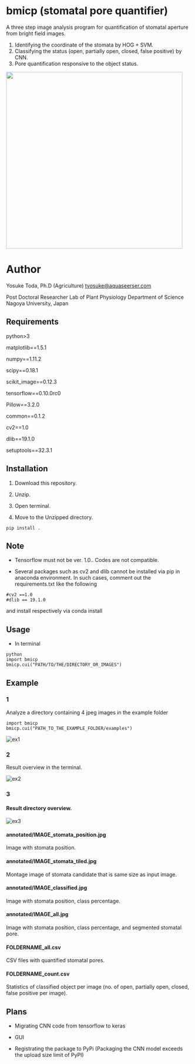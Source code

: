 
# bmicp (stomatal pore quantifier)

A three step image analysis program for quantification of stomatal aperture from bright field images.

1. Identifying the coordinate of the stomata by HOG + SVM.
2. Classifying the status (open, partially open, closed, false positive) by CNN.
3. Pore quantification responsive to the object status.

<img src="https://github.com/totti0223/stomata_quantifier/blob/master/images/overview.jpg" width="480">

# Author
Yosuke Toda, Ph.D (Agriculture)
tyosuke@aquaseerser.com

Post Doctoral Researcher
Lab of Plant Physiology
Department of Science
Nagoya University, Japan

## Requirements

python>3

matplotlib==1.5.1

numpy==1.11.2

scipy==0.18.1

scikit_image==0.12.3

tensorflow==0.10.0rc0

Pillow==3.2.0

common==0.1.2

cv2==1.0

dlib==19.1.0

setuptools==32.3.1

## Installation

1. Download this repository.

2. Unzip.

2. Open terminal.

3. Move to the Unzipped directory.

~~~~
pip install .
~~~~

## Note

- Tensorflow must not be ver. 1.0.. Codes are not compatible.

- Several packages such as cv2 and dlib cannot be installed via pip in anaconda environment. In such cases, comment out the requirements.txt like the following 

~~~~
#cv2 ==1.0
#dlib == 19.1.0
~~~~
and install respectively via conda install

## Usage

- In terminal

~~~~
python
import bmicp
bmicp.cui("PATH/TO/THE/DIRECTORY_OR_IMAGES")
~~~~

## Example

### 1
Analyze a directory containing 4 jpeg images in the example folder

~~~~
import bmicp
bmicp.cui("PATH_TO_THE_EXAMPLE_FOLDER/examples")
~~~~

![ex1](https://github.com/totti0223/stomata_quantifier/blob/master/images/e1.png)

### 2
Result overview in the terminal.

![ex2](https://github.com/totti0223/stomata_quantifier/blob/master/images/e2.png)

### 3

#### Result directory overview.
![ex3](https://github.com/totti0223/stomata_quantifier/blob/master/images/e3.png)

#### annotated/IMAGE_stomata_position.jpg
Image with stomata position.

#### annotated/IMAGE_stomata_tiled.jpg
Montage image of stomata candidate that is same size as input image.

#### annotated/IMAGE_classified.jpg
Image with stomata position, class percentage.

#### annotated/IMAGE_all.jpg
Image with stomata position, class percentage, and segmented stomatal pore.

#### FOLDERNAME_all.csv
CSV files with quantified stomatal pores.

#### FOLDERNAME_count.csv
Statistics of classified object per image (no. of open, partially open, closed, false positive per image).

## Plans

- Migrating CNN code from tensorflow to keras

- GUI

- Registrating the package to PyPi (Packaging the CNN model exceeds the upload size limit of PyPI)